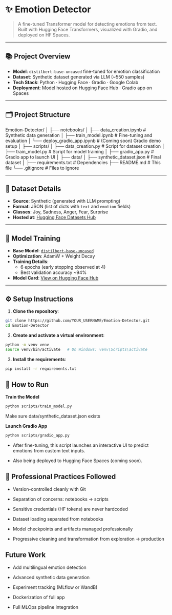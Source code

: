 # ✨ Emotion Detector

> A fine-tuned Transformer model for detecting emotions from text.  
> Built with Hugging Face Transformers, visualized with Gradio, and deployed on HF Spaces.

---

## 📚 Project Overview

- **Model**: `distilbert-base-uncased` fine-tuned for emotion classification
- **Dataset**: Synthetic dataset generated via LLM (~550 samples)
- **Tech Stack**: Python · Hugging Face · Gradio · Google Colab
- **Deployment**: Model hosted on Hugging Face Hub · Gradio app on Spaces

---

## 🗂️ Project Structure

Emotion-Detector/
│
├── notebooks/
│ ├── data_creation.ipynb # Synthetic data generation
│ ├── train_model.ipynb # Fine-tuning and evaluation
│ └── deploy_gradio_app.ipynb # (Coming soon) Gradio demo setup
│
├── scripts/
│ ├── data_creation.py # Script for dataset creation
│ ├── train_model.py # Script for model training
│ ├── gradio_app.py # Gradio app to launch UI
│
├── data/
│ ├── synthetic_dataset.json # Final dataset
│
├── requirements.txt # Dependencies
├── README.md # This file
└── .gitignore # Files to ignore


---

## 📝 Dataset Details

- **Source**: Synthetic (generated with LLM prompting)
- **Format**: JSON (list of dicts with `text` and `emotion` fields)
- **Classes**: Joy, Sadness, Anger, Fear, Surprise
- **Hosted at**: [Hugging Face Datasets Hub](https://huggingface.co/datasets/AliAfkhamii/hf_emotion_generation_texts)

---

## 🧠 Model Training

- **Base Model**: [`distilbert-base-uncased`](https://huggingface.co/distilbert-base-uncased)
- **Optimization**: AdamW + Weight Decay
- **Training Details**:
  - 6 epochs (early stopping observed at 4)
  - Best validation accuracy ~94%
- **Model Card**: [View on Hugging Face Hub](https://huggingface.co/AliAfkhamii/hf_emotion_detector_text_classifier-distilbert-base-uncased)

---

## ⚙️ Setup Instructions

1. **Clone the repository**:

```bash
git clone https://github.com/YOUR_USERNAME/Emotion-Detector.git
cd Emotion-Detector
```
2. **Create and activate a virtual environment**:

```bash
python -m venv venv
source venv/bin/activate   # On Windows: venv\Scripts\activate
```

3. **Install the requirements**:

```bash
pip install -r requirements.txt
```

## 🚀 How to Run
**Train the Model**
```bash
python scripts/train_model.py
```
Make sure data/synthetic_dataset.json exists

**Launch Gradio App**
```bash
python scripts/gradio_app.py
```

* After fine-tuning, this script launches an interactive UI to predict emotions from custom text inputs.

* Also being deployed to Hugging Face Spaces (coming soon).

## 🧹 Professional Practices Followed

*    Version-controlled cleanly with Git

*    Separation of concerns: notebooks → scripts

*    Sensitive credentials (HF tokens) are never hardcoded

*    Dataset loading separated from notebooks

*    Model checkpoints and artifacts managed professionally

*    Progressive cleaning and transformation from exploration → production

## Future Work

*   Add multilingual emotion detection

*   Advanced synthetic data generation

*   Experiment tracking (MLflow or WandB)

*   Dockerization of full app

*   Full MLOps pipeline integration